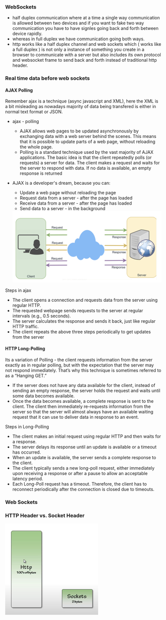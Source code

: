 ### WebSockets

- half duplex communication where at a time a single way communication is allowed between two devices and if you want to fake two way communication you have to have signles going back and forth between device rapidly.
- whereas in full duplex we have communication going both ways.
- http works like a half duplex channel and web sockets which ( works like a full duplex ) is not only a instance of something you create in a browser to communicate with a server but also includes its own protocol and websocket frame to send back and forth instead of traditional http header. 

### Real time data before web sockets

#### AJAX Polling

Remember ajax is a technique (async javascript and XML), here the XML is a bit misleading as nowadays majority of data being transfered is either in normal text format or JSON.

- ajax - polling
    - AJAX allows web pages to be updated asynchronously by exchanging data with a web server behind the scenes. This means that it is possible to update parts of a web page, without reloading the whole page.
    - Polling is a standard technique used by the vast majority of AJAX applications. The basic idea is that the client repeatedly polls (or requests) a server for data. The client makes a request and waits for the server to respond with data. If no data is available, an empty response is returned

- AJAX is a developer's dream, because you can:
    - Update a web page without reloading the page
    - Request data from a server - after the page has loaded
    - Receive data from a server - after the page has loaded
    - Send data to a server - in the background

    <img src="./assets/images/http_polling.png" width=600>

Steps in ajax 
- The client opens a connection and requests data from the server using regular HTTP.
- The requested webpage sends requests to the server at regular intervals (e.g., 0.5 seconds).
- The server calculates the response and sends it back, just like regular HTTP traffic.
- The client repeats the above three steps periodically to get updates from the server

#### HTTP Long-Polling

Its a variation of Polling - the client requests information from the server exactly as in regular polling, but with the expectation that the server may not respond immediately. That’s why this technique is sometimes referred to as a “Hanging GET.”

- If the server does not have any data available for the client, instead of sending an empty response, the server holds the request and waits until some data becomes available.
- Once the data becomes available, a complete response is sent to the client. The client then immediately re-requests information from the server so that the server will almost always have an available waiting request that it can use to deliver data in response to an event.

Steps in Long-Polling
- The client makes an initial request using regular HTTP and then waits for a response.
- The server delays its response until an update is available or a timeout has occurred.
- When an update is available, the server sends a complete response to the client.
- The client typically sends a new long-poll request, either immediately upon receiving a response or after a pause to allow an acceptable latency period.
- Each Long-Poll request has a timeout. Therefore, the client has to reconnect periodically after the connection is closed due to timeouts.


### Web Sockets



### HTTP Header vs. Socket Header

<img src="./assets/images/http-ws-header.png" width=300>